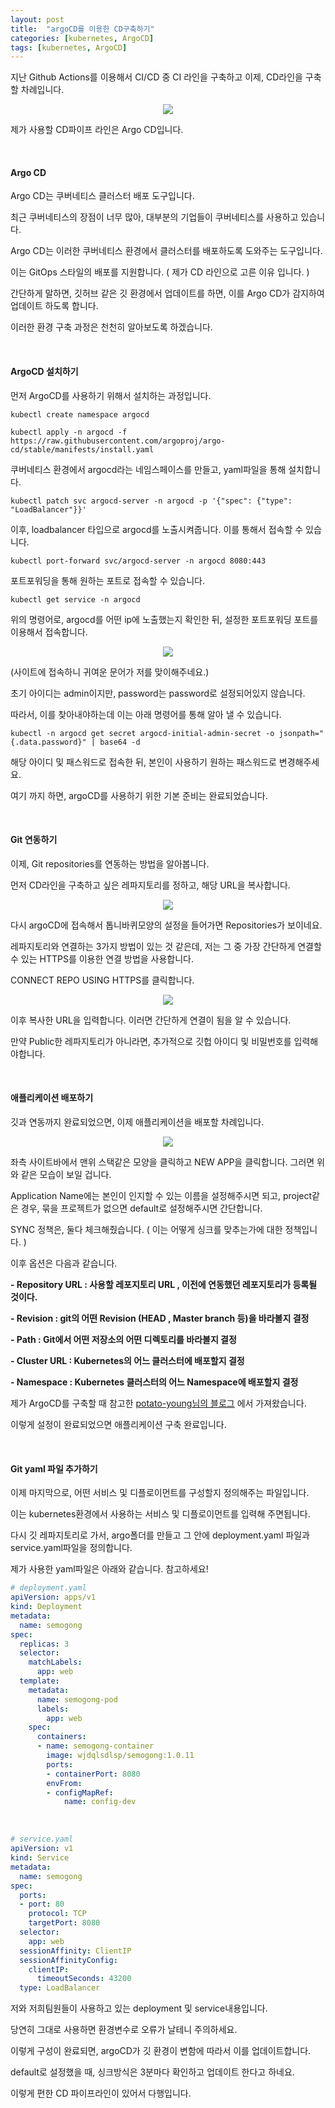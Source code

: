 ```yaml
---
layout: post
title:  "argoCD를 이용한 CD구축하기"
categories: [kubernetes, ArgoCD]
tags: [kubernetes, ArgoCD]
---
```


지난 Github Actions를 이용해서 CI/CD 중 CI 라인을 구축하고 이제, CD라인을 구축 할 차례입니다.

<p align="center"><img src="/assets/img/post_img/argocd.png"></p>

제가 사용할 CD파이프 라인은 Argo CD입니다.

<br>

#### Argo CD

Argo CD는 쿠버네티스 클러스터 배포 도구입니다.

최근 쿠버네티스의 장점이 너무 많아, 대부분의 기업들이 쿠버네티스를 사용하고 있습니다.

Argo CD는 이러한 쿠버네티스 환경에서 클러스터를 배포하도록 도와주는 도구입니다.

이는 GitOps 스타일의 배포를 지원합니다. ( 제가 CD 라인으로 고른 이유 입니다. )

간단하게 말하면, 깃허브 같은 깃 환경에서 업데이트를 하면, 이를 Argo CD가 감지하여 업데이트 하도록 합니다.

이러한 환경 구축 과정은 천천히 알아보도록 하겠습니다.

<br>

#### ArgoCD 설치하기

먼저 ArgoCD를 사용하기 위해서 설치하는 과정입니다.

```shell
kubectl create namespace argocd

kubectl apply -n argocd -f https://raw.githubusercontent.com/argoproj/argo-cd/stable/manifests/install.yaml
```

쿠버네티스 환경에서 argocd라는 네임스페이스를 만들고, yaml파일을 통해 설치합니다.

```shell
kubectl patch svc argocd-server -n argocd -p '{"spec": {"type": "LoadBalancer"}}'
```

이후, loadbalancer 타입으로 argocd를 노출시켜줍니다. 이를 통해서 접속할 수 있습니다.

```shell
kubectl port-forward svc/argocd-server -n argocd 8080:443
```

포트포워딩을 통해 원하는 포트로 접속할 수 있습니다.

```shell
kubectl get service -n argocd
```

위의 명령어로, argocd를 어떤 ip에 노출했는지 확인한 뒤, 설정한 포트포워딩 포트를 이용해서 접속합니다.

<p align="center"><img src="/assets/img/post_img/argocd2.png"></p>

(사이트에 접속하니 귀여운 문어가 저를 맞이해주네요.)

초기 아이디는 admin이지만, password는 password로 설정되어있지 않습니다.

따라서, 이를 찾아내야하는데 이는 아래 명령어를 통해 알아 낼 수 있습니다.

```shell
kubectl -n argocd get secret argocd-initial-admin-secret -o jsonpath="{.data.password}" | base64 -d
```

해당 아이디 및 패스워드로 접속한 뒤, 본인이 사용하기 원하는 패스워드로 변경해주세요.

여기 까지 하면, argoCD를 사용하기 위한 기본 준비는 완료되었습니다.

<br>

#### Git 연동하기

이제, Git repositories를 연동하는 방법을 알아봅니다.

먼저 CD라인을 구축하고 싶은 레파지토리를 정하고, 해당 URL을 복사합니다.

<p align="center"><img src="/assets/img/post_img/argocd3.png"></p>

다시 argoCD에 접속해서 톱니바퀴모양의 설정을 들어가면 Repositories가 보이네요.

레파지토리와 연결하는 3가지 방법이 있는 것 같은데, 저는 그 중 가장 간단하게 연결할 수 있는 HTTPS를 이용한 연결 방법을 사용합니다.

CONNECT REPO USING HTTPS를 클릭합니다.

<p align="center"><img src="/assets/img/post_img/argocd4.png"></p>

이후 복사한 URL을 입력합니다. 이러면 간단하게 연결이 됨을 알 수 있습니다.

만약 Public한 레파지토리가 아니라면, 추가적으로 깃헙 아이디 및 비밀번호를 입력해야합니다.

<br>

#### 애플리케이션 배포하기

깃과 연동까지 완료되었으면, 이제 애플리케이션을 배포할 차례입니다.

<p align="center"><img src="/assets/img/post_img/argocd5.png"></p>

좌측 사이트바에서 맨위 스택같은 모양을 클릭하고 NEW APP을 클릭합니다. 그러면 위와 같은 모습이 보일 겁니다.

Application Name에는 본인이 인지할 수 있는 이름을 설정해주시면 되고, project같은 경우, 묶을 프로젝트가 없으면 default로 설정해주시면 간단합니다.

SYNC 정책은, 둘다 체크해줬습니다. ( 이는 어떻게 싱크를 맞추는가에 대한 정책입니다. )

이후 옵션은 다음과 같습니다.

**- Repository URL : 사용할 레포지토리 URL , 이전에 연동했던 레포지토리가 등록될 것이다.**

**- Revision : git의 어떤 Revision (HEAD , Master branch 등)을 바라볼지 결정**

**- Path : Git에서 어떤 저장소의 어떤 디렉토리를 바라볼지 결정**

**- Cluster URL : Kubernetes의 어느 클러스터에 배포할지 결정**

**- Namespace : Kubernetes 클러스터의 어느 Namespace에 배포할지 결정**

제가 ArgoCD를 구축할 때 참고한 [potato-young님의 블로그](https://potato-yong.tistory.com/137) 에서 가져왔습니다.

이렇게 설정이 완료되었으면 애플리케이션 구축 완료입니다.

<br>

#### Git yaml 파일 추가하기

이제 마지막으로, 어떤 서비스 및 디플로이먼트를 구성할지 정의해주는 파일입니다.

이는 kubernetes환경에서 사용하는 서비스 및 디플로이먼트를 입력해 주면됩니다.

다시 깃 레파지토리로 가서, argo폴더를 만들고 그 안에 deployment.yaml 파일과 service.yaml파일을 정의합니다.

제가 사용한 yaml파일은 아래와 같습니다. 참고하세요!

```yaml
# deployment.yaml
apiVersion: apps/v1
kind: Deployment
metadata:
  name: semogong
spec:
  replicas: 3
  selector:
    matchLabels:
      app: web
  template:
    metadata:
      name: semogong-pod
      labels:
        app: web
    spec:
      containers:
      - name: semogong-container
        image: wjdqlsdlsp/semogong:1.0.11
        ports:
        - containerPort: 8080
        envFrom:
        - configMapRef:
            name: config-dev
```

<br>

```yaml
# service.yaml
apiVersion: v1
kind: Service
metadata:
  name: semogong
spec:
  ports:
  - port: 80
    protocol: TCP
    targetPort: 8080
  selector:
    app: web
  sessionAffinity: ClientIP
  sessionAffinityConfig:
    clientIP:
      timeoutSeconds: 43200
  type: LoadBalancer
```

저와 저희팀원들이 사용하고 있는 deployment 및 service내용입니다.

당연히 그대로 사용하면 환경변수로 오류가 날테니 주의하세요.

이렇게 구성이 완료되면, argoCD가 깃 환경이 변함에 따라서 이를 업데이트합니다.

default로 설정했을 때, 싱크방식은 3분마다 확인하고 업데이트 한다고 하네요.

이렇게 편한 CD 파이프라인이 있어서 다행입니다.

<br>
<br>
